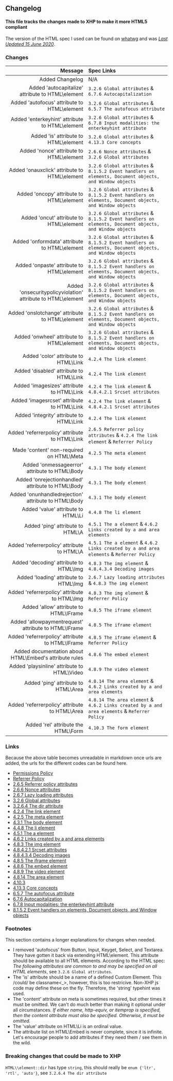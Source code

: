 ## Changelog

#### This file tracks the changes made to XHP to make it more HTML5 compliant

The version of the HTML spec I used can be found on [whatwg](https://html.spec.whatwg.org/) and was [_Last Updated 15 June 2020_](https://github.com/whatwg/html/commit/f6cbe27c88012dbf8d912fe752e3e7247ff7d3ca).

### Changes

|                                                      Message | Spec Links                                                                                             |
| -----------------------------------------------------------: | :----------------------------------------------------------------------------------------------------- |
|                                              Added Changelog | N/A                                                                                                    |
|            Added 'autocapitalize' attribute to HTML\\element | `3.2.6 Global attributes` & `6.7.6 Autocapitalization`                                                 |
|                 Added 'autofocus' attribute to HTML\\element | `3.2.6 Global attributes` & `6.5.7 The autofocus attribute`                                            |
|              Added 'enterkeyhint' attribute to HTML\\element | `3.2.6 Global attributes` & `6.7.8 Input modalities: the enterkeyhint attribute`                       |
|                        Added 'is' attribute to HTML\\element | `3.2.6 Global attributes` & `4.13.3 Core concepts`                                                     |
|                     Added 'nonce' attribute to HTML\\element | `2.6.6 Nonce attributes` & `3.2.6 Global attributes`                                                   |
|                Added 'onauxclick' attribute to HTML\\element | `3.2.6 Global attributes` & `8.1.5.2 Event handlers on elements, Document objects, and Window objects` |
|                    Added 'oncopy' attribute to HTML\\element | `3.2.6 Global attributes` & `8.1.5.2 Event handlers on elements, Document objects, and Window objects` |
|                     Added 'oncut' attribute to HTML\\element | `3.2.6 Global attributes` & `8.1.5.2 Event handlers on elements, Document objects, and Window objects` |
|                Added 'onformdata' attribute to HTML\\element | `3.2.6 Global attributes` & `8.1.5.2 Event handlers on elements, Document objects, and Window objects` |
|                   Added 'onpaste' attribute to HTML\\element | `3.2.6 Global attributes` & `8.1.5.2 Event handlers on elements, Document objects, and Window objects` |
| Added 'onsecuritypolicyviolation' attribute to HTML\\element | `3.2.6 Global attributes` & `8.1.5.2 Event handlers on elements, Document objects, and Window objects` |
|              Added 'onslotchange' attribute to HTML\\element | `3.2.6 Global attributes` & `8.1.5.2 Event handlers on elements, Document objects, and Window objects` |
|                   Added 'onwheel' attribute to HTML\\element | `3.2.6 Global attributes` & `8.1.5.2 Event handlers on elements, Document objects, and Window objects` |
|                        Added 'color' attribute to HTML\\Link | `4.2.4 The link element`                                                                               |
|                     Added 'disabled' attribute to HTML\\Link | `4.2.4 The link element`                                                                               |
|                   Added 'imagesizes' attribute to HTML\\Link | `4.2.4 The link element` & `4.8.4.2.1 Srcset attributes`                                               |
|                  Added 'imagesrcset' attribute to HTML\\Link | `4.2.4 The link element` & `4.8.4.2.1 Srcset attributes`                                               |
|                    Added 'integrity' attribute to HTML\\Link | `4.2.4 The link element`                                                                               |
|               Added 'referrerpolicy' attribute to HTML\\Link | `2.6.5 Referrer policy attributes` & `4.2.4 The link element` & `Referrer Policy`                      |
|                    Made 'content' non-required on HTML\\Meta | `4.2.5 The meta element`                                                                               |
|               Added 'onmessageerror' attribute to HTML\\Body | `4.3.1 The body element`                                                                               |
|           Added 'onrejectionhandled' attribute to HTML\\Body | `4.3.1 The body element`                                                                               |
|         Added 'onunhandledrejection' attribute to HTML\\Body | `4.3.1 The body element`                                                                               |
|                          Added 'value' attribute to HTML\\Li | `4.4.8 The li element`                                                                                 |
|                            Added 'ping' attribute to HTML\\A | `4.5.1 The a element` & `4.6.2 Links created by a and area elements`                                   |
|                  Added 'referrerpolicy' attribute to HTML\\A | `4.5.1 The a element` & `4.6.2 Links created by a and area elements` & `Referrer Policy`               |
|                      Added 'decoding' attribute to HTML\\Img | `4.8.3 The img element` & `4.8.4.3.4 Decoding images`                                                  |
|                       Added 'loading' attribute to HTML\\Img | `2.6.7 Lazy loading attributes` & `4.8.3 The img element`                                              |
|                Added 'referrerpolicy' attribute to HTML\\Img | `4.8.3 The img element` & `Referrer Policy`                                                            |
|                      Added 'allow' attribute to HTML\\IFrame | `4.8.5 The iframe element`                                                                             |
|        Added 'allowpaymentrequest' attribute to HTML\\IFrame | `4.8.5 The iframe element`                                                                             |
|             Added 'referrerpolicy' attribute to HTML\\IFrame | `4.8.5 The iframe element` & `Referrer Policy`                                                         |
|      Added documentation about HTML\\Embed's attribute rules | `4.8.6 The embed element`                                                                              |
|                 Added 'playsinline' attribute to HTML\\Video | `4.8.9 The video element`                                                                              |
|                         Added 'ping' attribute to HTML\\Area | `4.8.14 The area element` & `4.6.2 Links created by a and area elements`                               |
|               Added 'referrerpolicy' attribute to HTML\\Area | `4.8.14 The area element` & `4.6.2 Links created by a and area elements` & `Referrer Policy`           |
|                         Added 'rel' attribute the HTML\\Form | `4.10.3 The form element`                                                                              |

### Links

Because the above table becomes unreadable in markdown once urls are added, the urls for the different codes can be found here.

- [Permissions Policy](https://w3c.github.io/webappsec-feature-policy/#serialized-feature-policy)
- [Referrer Policy](https://w3c.github.io/webappsec-referrer-policy/)
- [2.6.5 Referrer policy attributes](https://html.spec.whatwg.org/#referrer-policy-attribute)
- [2.6.6 Nonce attributes](https://html.spec.whatwg.org/#nonce-attributes)
- [2.6.7 Lazy loading attributes](https://html.spec.whatwg.org/#lazy-loading-attributes)
- [3.2.6 Global attributes](https://html.spec.whatwg.org/#global-attributes)
- [3.2.6.4 The dir attribute](https://html.spec.whatwg.org/#the-dir-attribute)
- [4.2.4 The link element](https://html.spec.whatwg.org/#the-link-element)
- [4.2.5 The meta element](https://html.spec.whatwg.org/#the-meta-element)
- [4.3.1 The body element](https://html.spec.whatwg.org/#the-body-element)
- [4.4.8 The li element](https://html.spec.whatwg.org/#the-li-element)
- [4.5.1 The a element](https://html.spec.whatwg.org/#the-a-element)
- [4.6.2 Links created by a and area elements](https://html.spec.whatwg.org/#links-created-by-a-and-area-elements)
- [4.8.3 The img element](https://html.spec.whatwg.org/#the-img-element)
- [4.8.4.2.1 Srcset attributes](https://html.spec.whatwg.org/#srcset-attributes)
- [4.8.4.3.4 Decoding images](https://html.spec.whatwg.org/#decoding-images)
- [4.8.5 The iframe element](https://html.spec.whatwg.org/#the-iframe-element)
- [4.8.6 The embed element](https://html.spec.whatwg.org/#the-embed-element)
- [4.8.9 The video element](https://html.spec.whatwg.org/#the-video-element)
- [4.8.14 The area element](https://html.spec.whatwg.org/#the-area-element)
- [4.10.3](https://html.spec.whatwg.org/#the-form-element)
- [4.13.3 Core concepts](https://html.spec.whatwg.org/#custom-elements-core-concepts)
- [6.5.7 The autofocus attribute](https://html.spec.whatwg.org/#the-autofocus-attribute)
- [6.7.6 Autocapitalization](https://html.spec.whatwg.org/#autocapitalization)
- [6.7.8 Input modalities: the enterkeyhint attribute](https://html.spec.whatwg.org/#input-modalities:-the-enterkeyhint-attribute)
- [8.1.5.2 Event handlers on elements, Document objects, and Window objects](https://html.spec.whatwg.org/#event-handlers-on-elements,-document-objects,-and-window-objects)

### Footnotes

This section contains a longer explanations for changes when needed.

- I removed 'autofocus' from Button, Input, Keyget, Select, and Textarea. They have gotten it back via extending HTML\element. This attribute should be available to all HTML elements. According to the HTML spec: _The following attributes are common to and may be specified on all HTML elements_, see `3.2.6 Global attributes`.
- The 'is' attribute should be a name of a defined Custom Element. This /could/ be classname\<\_>, however, this is too restricive. Non-XHP js code may define these on the fly. Therefore, the 'string' typehint was used.
- The 'content' attribute on meta is sometimes required, but other times it must be omitted. We can't do much better than making it optional under all circumstances. _If either name, http-equiv, or itemprop is specified, then the content attribute must also be specified. Otherwise, it must be omitted._
- The 'value' attribute on HTML\\Li is an ordinal value.
- The attribute list on HTML\\Embed is never complete, since it is infinite. Let's encourage people to add attributes if they need them / see them in the wild.

### Breaking changes that could be made to XHP

`HTML\\element::dir` has type `string`, this should really be `enum {'ltr', 'rtl', 'auto'}`, see `3.2.6.4 The dir attribute`
